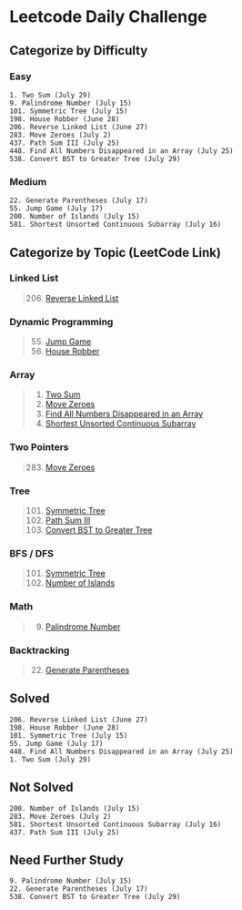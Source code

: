 # Leetcode Daily Challenge

## Categorize by Difficulty
### Easy
```aidl
1. Two Sum (July 29)
9. Palindrome Number (July 15)
101. Symmetric Tree (July 15)
198. House Robber (June 28)
206. Reverse Linked List (June 27)
283. Move Zeroes (July 2)
437. Path Sum III (July 25)
448. Find All Numbers Disappeared in an Array (July 25)
538. Convert BST to Greater Tree (July 29)
```

### Medium
```aidl
22. Generate Parentheses (July 17)
55. Jump Game (July 17)
200. Number of Islands (July 15)
581. Shortest Unsorted Continuous Subarray (July 16)
```
## Categorize by Topic (LeetCode Link)
### Linked List
> 206. [Reverse Linked List](https://leetcode.com/problems/reverse-linked-list/)
### Dynamic Programming
> 55. [Jump Game](https://leetcode.com/problems/jump-game/)
> 192. [House Robber](https://leetcode.com/problems/house-robber/)
### Array
> 1. [Two Sum](https://leetcode.com/problems/two-sum/)
> 283. [Move Zeroes](https://leetcode.com/problems/move-zeroes/)
> 448. [Find All Numbers Disappeared in an Array](https://leetcode.com/problems/find-all-numbers-disappeared-in-an-array/)
> 581. [Shortest Unsorted Continuous Subarray](https://leetcode.com/problems/shortest-unsorted-continuous-subarray/)
### Two Pointers
> 283. [Move Zeroes](https://leetcode.com/problems/move-zeroes/)
### Tree
> 101. [Symmetric Tree](https://leetcode.com/problems/symmetric-tree/)
> 437. [Path Sum III](https://leetcode.com/problems/path-sum-iii/)
> 538. [Convert BST to Greater Tree](https://leetcode.com/problems/symmetric-tree/)
### BFS / DFS
> 101. [Symmetric Tree](https://leetcode.com/problems/symmetric-tree/)
> 200. [Number of Islands](https://leetcode.com/problems/number-of-islands/)
### Math
> 9. [Palindrome Number](https://leetcode.com/problems/palindrome-number/)
### Backtracking
> 22. [Generate Parentheses](https://leetcode.com/problems/generate-parentheses/)
## Solved
```aidl
206. Reverse Linked List (June 27)
198. House Robber (June 28)
101. Symmetric Tree (July 15)
55. Jump Game (July 17)
448. Find All Numbers Disappeared in an Array (July 25)
1. Two Sum (July 29)
```
## Not Solved
```aidl
200. Number of Islands (July 15)
283. Move Zeroes (July 2)
581. Shortest Unsorted Continuous Subarray (July 16)
437. Path Sum III (July 25)
```
## Need Further Study
```aidl
9. Palindrome Number (July 15)
22. Generate Parentheses (July 17)
538. Convert BST to Greater Tree (July 29)
```

